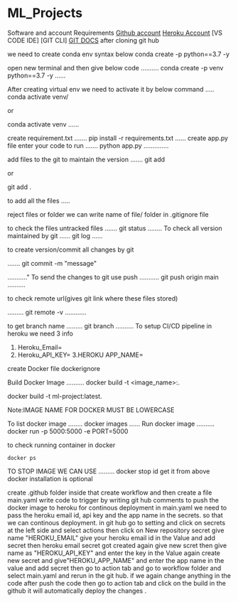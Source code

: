 # ML_Projects
Software and account Requirements
[Github account](https://github.com)
[Heroku Account](https://dashboard.heroku.com/login)
[VS CODE IDE]
[GIT CLI]
[GIT DOCS](https://git-scm.com/docs/gittutorial)
after cloning git hub 


we need to create conda env syntax below
conda create -p <anyname> python==3.7 -y

open new terminal and then give below code
..........
conda create -p venv python==3.7 -y
......


After creating virtual env we need to activate it by below command
.....
conda activate venv/

or

conda activate venv
......

create requirement.txt 
.......
pip install -r requirements.txt 
......
create app.py file
enter your code
to run
.......
python app.py
..............

add files to the git to maintain the version
.......
git add <filename1 filename2>

or

git add .

to add all the files
.....

reject files or folder we can write name of file/ folder  in .gitignore file

to check  the files untracked files 
.......
git status 
........
To check all version maintained by git
......
git log
......

to create version/commit all changes by git

.......
git commit -m "message"

..........."
To send  the changes to git use push
...........
git push origin main
..........

to check remote url(gives git link where these files stored)

.........
git remote -v
............

to get branch name
.........
git branch
..........
To setup CI/CD pipeline in heroku we need 3 info
1. Heroku_Email=
2. Heroku_API_KEY=
3.HEROKU APP_NAME=

create Docker file
dockerignore

Build Docker Image
..........
docker build -t <image_name>:<tagname>.

docker build -t ml-project:latest.

Note:IMAGE NAME FOR DOCKER MUST BE LOWERCASE

To list docker image
........
docker images
......
Run docker image
..........
docker run -p 5000:5000 -e PORT=5000 <IMAGE ID WHICH WE GOT FROM ABOVE SCRIPT>

to check running container in docker
``````
docker ps
`````````

TO STOP IMAGE WE CAN USE
.........
docker stop <container id>
id get it from above
docker installation  is optional

create .github folder inside that create workflow and then create a file main.yaml
write code to trigger by writing git hub comments to push the docker image to heroku for continous deployment
in main.yaml we need to pass the heroku email id, api key and the app name in the secrets. so that we can continous deployment.
in git hub go to setting and click on secrets at the left side and select actions then click on New repository secret give name "HEROKU_EMAIL" give your heroku email id in the Value and add secret then heroku email secret got created
again give new scret then give name as "HEROKU_API_KEY" and enter the key in the Value
again create new secret and give"HEROKU_APP_NAME" and enter the app  name in the value and add secret
then go to action tab and go to workflow folder and select main.yaml and rerun in the git hub.
if we again change anything in the code after push the code then go to action tab and click on the build in the github it will automatically deploy the changes . 
